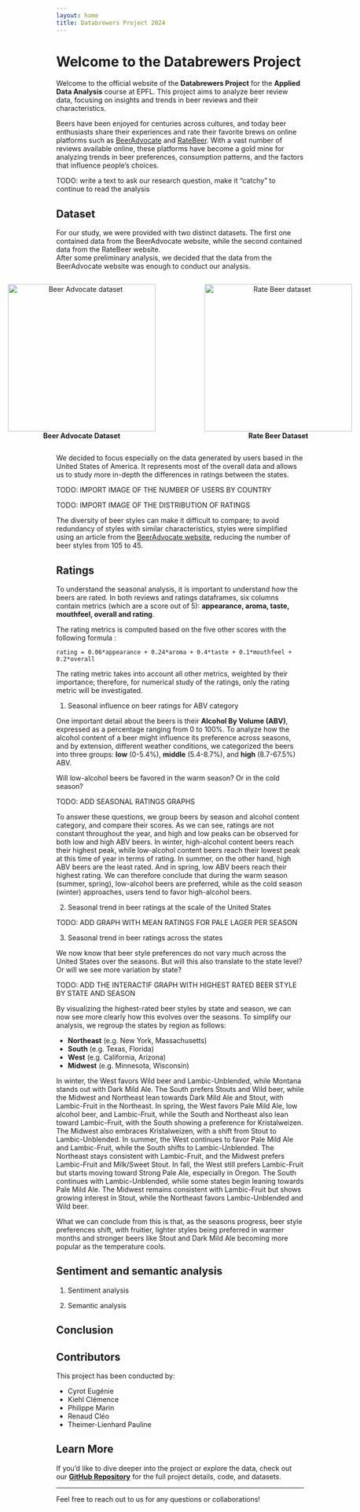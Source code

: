 ```yaml
---
layout: home
title: Databrewers Project 2024
---
```


# Welcome to the Databrewers Project

Welcome to the official website of the **Databrewers Project** for the **Applied Data Analysis** course at EPFL. 
This project aims to analyze beer review data, focusing on insights and trends in beer reviews and their characteristics.

Beers have been enjoyed for centuries across cultures, and today beer enthusiasts share their experiences 
and rate their favorite brews on online platforms such as [BeerAdvocate](https://www.beeradvocate.com) 
and [RateBeer](https://www.ratebeer.com). 
With a vast number of reviews available online, these platforms have become a gold mine for analyzing trends in beer preferences, 
consumption patterns, and the factors that influence people’s choices.

TODO: write a text to ask our research question, make it “catchy” to continue to read the analysis

## Dataset

For our study, we were provided with two distinct datasets. 
The first one contained data from the BeerAdvocate website, while the second contained data from the RateBeer website.  
After some preliminary analysis, we decided that the data from the BeerAdvocate website was enough to conduct our analysis.

<div style="display: flex; justify-content: center; gap: 20px;">
  <figure style="text-align: center;">
    <img src="{{ site.baseurl }}/src/graph/introduction/description_ba.png" alt="Beer Advocate dataset" width="300">
    <figcaption style="font-weight: bold;">Beer Advocate Dataset</figcaption>
  </figure>
  <figure style="text-align: center;">
    <img src="{{ site.baseurl }}/src/graph/introduction/description_rb.png" alt="Rate Beer dataset" width="300">
    <figcaption style="font-weight: bold;">Rate Beer Dataset</figcaption>
  </figure>
</div>


We decided to focus especially on the data generated by users based in the United States of America. 
It represents most of the overall data and allows us to study more in-depth the differences in ratings between the states.

TODO: IMPORT IMAGE OF THE NUMBER OF USERS BY COUNTRY

TODO: IMPORT IMAGE OF THE DISTRIBUTION OF RATINGS 

The diversity of beer styles can make it difficult to compare; to avoid redundancy of styles with similar characteristics, styles were simplified using an article from the [BeerAdvocate website](https://www.beeradvocate.com/beer/styles/), reducing the number of beer styles from 105 to 45. 

## Ratings

To understand the seasonal analysis, it is important to understand how the beers are rated. 
In both reviews and ratings dataframes, six columns contain metrics (which are a score out of 5): **appearance, aroma, taste, mouthfeel, overall and rating**. 

The rating metrics is computed based on the five other scores with the following formula :

`rating = 0.06*appearance + 0.24*aroma + 0.4*taste + 0.1*mouthfeel + 0.2*overall`

The rating metric takes into account all other metrics, weighted by their importance; therefore, for numerical study of the ratings, only the rating metric will be investigated. 

1. Seasonal influence on beer ratings for ABV category

One important detail about the beers is their **Alcohol By Volume (ABV)**, expressed as a percentage ranging from 0 to 100%.
To analyze how the alcohol content of a beer might influence its preference across seasons, and by extension, different weather conditions, we categorized the beers into three groups: **low** (0-5.4%), **middle** (5.4-8.7%), and **high** (8.7-67.5%) ABV.

Will low-alcohol beers be favored in the warm season? Or in the cold season?

TODO: ADD SEASONAL RATINGS GRAPHS

To answer these questions, we group beers by season and alcohol content category, and compare their scores. 
As we can see, ratings are not constant throughout the year, and high and low peaks can be observed for both low and high ABV beers. In winter, high-alcohol content beers reach their highest peak, while low-alcohol content beers reach their lowest peak at this time of year in terms of rating. In summer, on the other hand, high ABV beers are the least rated. 
And in spring, low ABV beers reach their highest rating. We can therefore conclude that during the warm season (summer, spring), low-alcohol beers are preferred, while as the cold season (winter) approaches, users tend to favor high-alcohol beers.

2. Seasonal trend in beer ratings at the scale of the United States

TODO: ADD GRAPH WITH MEAN RATINGS FOR PALE LAGER PER SEASON

3. Seasonal trend in beer ratings across the states

We now know that beer style preferences do not vary much across the United States over the seasons. But will this also translate to the state level? Or will we see more variation by state?

TODO: ADD THE INTERACTIF GRAPH WITH HIGHEST RATED BEER STYLE BY STATE AND SEASON

By visualizing the highest-rated beer styles by state and season, we can now see more clearly how this evolves over the seasons. 
To simplify our analysis, we regroup the states by region as follows:
- **Northeast** (e.g. New York, Massachusetts)
- **South** (e.g. Texas, Florida)
- **West** (e.g. California, Arizona)
- **Midwest** (e.g. Minnesota, Wisconsin)

In winter, the West favors Wild beer and Lambic-Unblended, while Montana stands out with Dark Mild Ale. 
The South prefers Stouts and Wild beer, while the Midwest and Northeast lean towards Dark Mild Ale and Stout, with Lambic-Fruit in the Northeast. 
In spring, the West favors Pale Mild Ale, low alcohol beer, and Lambic-Fruit, while the South and Northeast also lean toward Lambic-Fruit, with the South showing a preference for Kristalweizen. 
The Midwest also embraces Kristalweizen, with a shift from Stout to Lambic-Unblended. 
In summer, the West continues to favor Pale Mild Ale and Lambic-Fruit, while the South shifts to Lambic-Unblended. 
The Northeast stays consistent with Lambic-Fruit, and the Midwest prefers Lambic-Fruit and Milk/Sweet Stout. 
In fall, the West still prefers Lambic-Fruit but starts moving toward Strong Pale Ale, especially in Oregon. 
The South continues with Lambic-Unblended, while some states begin leaning towards Pale Mild Ale. 
The Midwest remains consistent with Lambic-Fruit but shows growing interest in Stout, while the Northeast favors Lambic-Unblended and Wild beer.

What we can conclude from this is that, as the seasons progress, beer style preferences shift, with fruitier, lighter styles being preferred in warmer months and stronger beers like Stout and Dark Mild Ale becoming more popular as the temperature cools. 

## Sentiment and semantic analysis

1. Sentiment analysis

2. Semantic analysis

## Conclusion

## Contributors

This project has been conducted by:
- Cyrot Eugénie
- Kiehl Clémence
- Philippe Marin
- Renaud Cléo
- Theimer-Lienhard Pauline

## Learn More

If you’d like to dive deeper into the project or explore the data, check out our **[GitHub Repository](https://github.com/epfl-ada/ada-2024-project-databrewers)** for the full project details, code, and datasets.

---

Feel free to reach out to us for any questions or collaborations!

